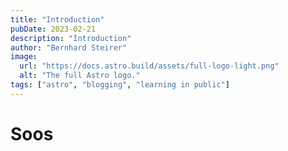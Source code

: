 ```yaml
---
title: "Introduction"
pubDate: 2023-02-21
description: "Introduction"
author: "Bernhard Steirer"
image:
  url: "https://docs.astro.build/assets/full-logo-light.png"
  alt: "The full Astro logo."
tags: ["astro", "blogging", "learning in public"]
---
```


# Soos

